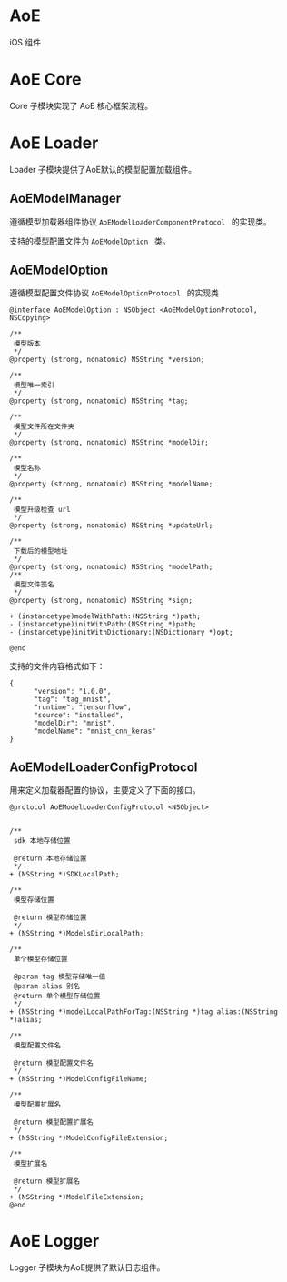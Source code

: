 
# AoE #

iOS 组件

# AoE Core #

Core 子模块实现了 AoE 核心框架流程。

# AoE Loader #

Loader 子模块提供了AoE默认的模型配置加载组件。

## AoEModelManager ##

遵循模型加载器组件协议 `AoEModelLoaderComponentProtocol ` 的实现类。

支持的模型配置文件为 `AoEModelOption ` 类。

## AoEModelOption ##

遵循模型配置文件协议 `AoEModelOptionProtocol ` 的实现类

```
@interface AoEModelOption : NSObject <AoEModelOptionProtocol, NSCopying>

/**
 模型版本
 */
@property (strong, nonatomic) NSString *version;

/**
 模型唯一索引
 */
@property (strong, nonatomic) NSString *tag;

/**
 模型文件所在文件夹
 */
@property (strong, nonatomic) NSString *modelDir;

/**
 模型名称
 */
@property (strong, nonatomic) NSString *modelName;

/**
 模型升级检查 url
 */
@property (strong, nonatomic) NSString *updateUrl;

/**
 下载后的模型地址
 */
@property (strong, nonatomic) NSString *modelPath;
/**
 模型文件签名
 */
@property (strong, nonatomic) NSString *sign;

+ (instancetype)modelWithPath:(NSString *)path;
- (instancetype)initWithPath:(NSString *)path;
- (instancetype)initWithDictionary:(NSDictionary *)opt;

@end
```
支持的文件内容格式如下：

```
{
      "version": "1.0.0",
      "tag": "tag_mnist",
      "runtime": "tensorflow",
      "source": "installed",
      "modelDir": "mnist",
      "modelName": "mnist_cnn_keras"
}
```

## AoEModelLoaderConfigProtocol ##

用来定义加载器配置的协议，主要定义了下面的接口。

```
@protocol AoEModelLoaderConfigProtocol <NSObject>


/**
 sdk 本地存储位置

 @return 本地存储位置
 */
+ (NSString *)SDKLocalPath;

/**
 模型存储位置

 @return 模型存储位置
 */
+ (NSString *)ModelsDirLocalPath;

/**
 单个模型存储位置

 @param tag 模型存储唯一值
 @param alias 别名
 @return 单个模型存储位置
 */
+ (NSString *)modelLocalPathForTag:(NSString *)tag alias:(NSString *)alias;

/**
 模型配置文件名

 @return 模型配置文件名
 */
+ (NSString *)ModelConfigFileName;

/**
 模型配置扩展名

 @return 模型配置扩展名
 */
+ (NSString *)ModelConfigFileExtension;

/**
 模型扩展名

 @return 模型扩展名
 */
+ (NSString *)ModelFileExtension;
@end

```

# AoE Logger #

Logger 子模块为AoE提供了默认日志组件。
